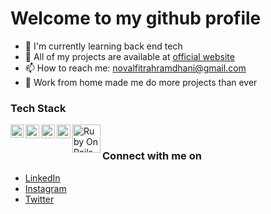 # Welcome to my github profile

- 🌱 I'm currently learning back end tech
- 🚀 All of my projects are available at [official website](https://novalll.vercel.app/projects)
- 📫 How to reach me: novalfitrahramdhani@gmail.com
- 💼 Work from home made me do more projects than ever

### Tech Stack

<a href="https://laravel.com/"><img align="left" alt="Laravel" title="Laravel" width="21px" src="https://cdn.worldvectorlogo.com/logos/laravel-2.svg" /></a>
<a href="https://nextjs.org/"><img align="left" alt="Next" title="Next" width="22px" src="https://cdn.worldvectorlogo.com/logos/next-js.svg" /></a>
<a href="https://reactjs.org/"><img align="left" alt="React" title="React" width="22px" src="https://cdn.worldvectorlogo.com/logos/react-2.svg" /></a>
<a href="https://graphql.org/"><img align="left" alt="GraphQL" title="GraphQL" width="22px" src="https://cdn.worldvectorlogo.com/logos/graphql.svg" /></a>
<a href="https://rubyonrails.org/"><img align="left" alt="Ruby On Rails" title="Ruby On Rails" width="45px" src="https://cdn.worldvectorlogo.com/logos/rails-1.svg" /></a>

<br>

### Connect with me on

- <a href="https://linkedin.com/in/novalramdhani/">LinkedIn</a>
- <a href="https://instagram.com/novallrmdhni">Instagram</a>
- <a href="https://twitter.com/novallramdhani">Twitter</a>
